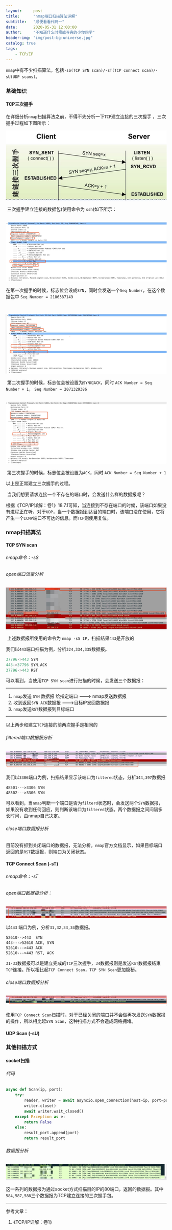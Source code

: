 ```yaml
---
layout:     post
title:      "nmap端口扫描算法详解"
subtitle:   "顺便看看代码～"
date:       2020-05-31 12:00:00
author:     "不知道什么时候能写完的小你同学"
header-img: "img/post-bg-universe.jpg"
catalog: true
tags:
    - TCP/IP 
---
```


`nmap`中有不少扫描算法，包括`-sS(TCP SYN scan)/-sT(TCP connect scan)/-sU(UDP scans)`。

### 基础知识

#### TCP三次握手

在详细分析`nmap`扫描算法之前，不得不先分析一下`TCP`建立连接的三次握手 ，三次握手过程如下图所示：

![img](img/in-post/tcp_three_handshakes.jpg)



​		三次握手建立连接的数据包(使用命令为 `ssh`)如下所示：

​		![tcp第一次握手](img/tcp_three_0.jpg)

​		在第一次握手的时候，标志位会设成`SYN`，同时会发送一个`Seq Number`，在这个数据包中 `Seq Number = 2186387149`

​		

![TCP建立连接第二次握手](img/tcp_1.jpg)

​	第二次握手的时候，标志位会被设置为`SYN和ACK`，同时 `ACK Number = Seq Number + 1`， `Seq Number = 2071329386`

​	![TCP建立连接第三次握手](img/tcp_2.jpg)

​	第三次握手的时候，标志位会被设置为`ACK`，同时 `ACK Number = Seq Number + 1`

以上是正常建立三次握手的过程。

​	当我们想要请求连接一个不存在的端口时，会发送什么样的数据报呢？

根据《TCP/IP详解：卷1》18.7.1可知，当连接到不存在端口的时候，该端口如果没有进程正在听，对于`UDP`，当一个数据报到达目的端口时，该端口没在使用，它将产生一个`ICMP`端口不可达的信息。而`TCP`则使用复位。

### nmap扫描算法

#### TCP SYN scan

###### nmap命令：-sS

###### open端口流量分析

![](/img/nmap_sS_1.jpg)

​																		上述数据报所使用的命令为 `nmap -sS IP`，扫描结果`443`是开放的

我们以`443`端口扫描为例，分析`324,334,335`数据报。

```c
37796->443 SYN
443->37796 SYN,ACK
37796->443 RST
```

可以看到，当使用`TCP SYN scan`进行扫描的时候，会发送三个数据报：

---

1. `nmap`发送 `SYN` 数据报 给指定端口 ---> nmap发送数据报
2. 收到返回`SYN ACK`数据报 --->目标IP发回数据报
3. `nmap`发送`RST`数据报到目标端口

---

以上两步和建立`TCP`连接的前两次握手是相同的

###### filtered端口数据报分析

![](/img/nmap_sS_2.jpg)

我们以`3306`端口为例，扫描结果显示该端口为`filtered`状态，分析`344,397`数据报

```
48501--->3306 SYN
48502--->3306 SYN
```

可以看到，当`nmap`判断一个端口是否为`filterd`状态时，会发送两个`SYN`数据报，如果没有收到任何回应，则判断该端口为`filtered`状态。两个数据报之间间隔多长时间，由nmap自己决定。

###### close端口数据报分析

目前没有抓到关闭端口的数据报，无法分析。`nmap`官方文档显示，如果目标端口返回的是`RST`数据报，则端口为关闭状态。

#### TCP Connect Scan (-sT)

###### nmap命令：-sT

###### open端口数据报分析：

![](/img/nmap_sT_1.jpg)

以`443` 端口为例，分析`31,32,33,34`数据报。

```
52610-->443  SYN
443--->52610 ACK, SYN
52610--->443 ACK
52610--->443 RST, ACK
```

`31-33`数据报可以是建立完成的`TCP`三次握手，`34`数据报则是发送`RST`数据报结束`TCP`连接。所以相比起`TCP Connect Scan`，`TCP SYN Scan`更加隐秘。

###### close端口数据报分析

![](/img/nmap_sT_2.jpg)

使用`TCP Connect Scan`扫描时，对于已经关闭的端口并不会做再次发送`SYN`数据报的操作，所以相比起`SYN Scan`，这种扫描方式不会造成网络拥堵。

#### UDP Scan (-sU)

### 其他扫描方式

#### socket扫描

###### 代码

```python
async def Scan(ip, port):
    try:
        reader, writer = await asyncio.open_connection(host=ip, port=port)
        writer.close()
        await writer.wait_closed()
    except Exception as e:
        return False
    else:
        result_port.append(port)
        return result_port
```

###### 数据报分析

![](/img/socket_1.jpg)

这一系列的数据报为通过socket方式扫描目的IP的80端口，返回的数据报。其中`584,587,588`三个数据报为TCP建立连接的三次握手包。



---

参考文章：

1. 《TCP/IP详解：卷1》
